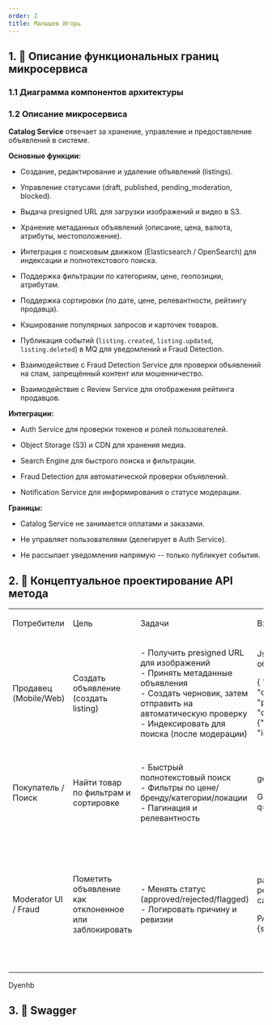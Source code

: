 ```yaml
---
order: 2
title: Малышев Игорь
---
```


## 1\. 📖 Описание функциональных границ микросервиса

### 1\.1 Диаграмма компонентов архитектуры

<mermaid path="./malyshev-igor.mermaid" width="767px" height="405px"/>

### 1\.2 Описание микросервиса

**Catalog Service** отвечает за хранение, управление и предоставление объявлений в системе.

**Основные функции:**

-  Создание, редактирование и удаление объявлений (listings).

-  Управление статусами (draft, published, pending_moderation, blocked).

-  Выдача presigned URL для загрузки изображений и видео в S3.

-  Хранение метаданных объявлений (описание, цена, валюта, атрибуты, местоположение).

-  Интеграция с поисковым движком (Elasticsearch / OpenSearch) для индексации и полнотекстового поиска.

-  Поддержка фильтрации по категориям, цене, геопозиции, атрибутам.

-  Поддержка сортировки (по дате, цене, релевантности, рейтингу продавца).

-  Кэширование популярных запросов и карточек товаров.

-  Публикация событий (`listing.created`, `listing.updated`, `listing.deleted`) в MQ для уведомлений и Fraud Detection.

-  Взаимодействие с Fraud Detection Service для проверки объявлений на спам, запрещённый контент или мошенничество.

-  Взаимодействие с Review Service для отображения рейтинга продавцов.

**Интеграции:**

-  Auth Service для проверки токенов и ролей пользователей.

-  Object Storage (S3) и CDN для хранения медиа.

-  Search Engine для быстрого поиска и фильтрации.

-  Fraud Detection для автоматической проверки объявлений.

-  Notification Service для информирования о статусе модерации.

**Границы:**

-  Catalog Service не занимается оплатами и заказами.

-  Не управляет пользователями (делегирует в Auth Service).

-  Не рассылает уведомления напрямую -- только публикует события.

## 2\. 🧩 Концептуальное проектирование API метода

<table header="row">
<colgroup><col width="156"/><col width="156"/><col width="156"/><col width="192"/><col width="239"/></colgroup>
<tr>
<td>

Потребители

</td>
<td>

Цель

</td>
<td>

Задачи

</td>
<td>

Входные данные

</td>
<td>

Выходные данные

</td>
</tr>
<tr>
<td>

Продавец (Mobile/Web)

</td>
<td>

Создать объявление (создать listing)

</td>
<td>

\- Получить presigned URL для изображений\
\- Принять метаданные объявления\
\- Создать черновик, затем отправить на автоматическую проверку\
\- Индексировать для поиска (после модерации)

</td>
<td>

Json файл с описательными данными объявления, например: 

\{ "title":"iPhone 18, 128GB", "description":"Состояние: почти новое", "price":24990, "currency":"RUB", "categoryId":"phones", "attributes":\{"brand":"Apple","model":"13","color":"black"}, "images":\["img1.jpg", "..."\]

</td>
<td>

Код ответа о создании/не создании и json с описанием: 

201 Created: json \{ "id":"listing-uuid", "status":"pending_auto_check", "createdAt":"2025-09-20T12:00:00Z", "moderationScore":0.86 }

</td>
</tr>
<tr>
<td>

Покупатель / Поиск

</td>
<td>

Найти товар по фильтрам и сортировке

</td>
<td>

\- Быстрый полнотекстовый поиск\
\- Фильтры по цене/бренду/категории/локации\
\- Пагинация и релевантность

</td>
<td>

get-запрос с фильтрами: 

GET /v1/catalog/search?q=iphone&minPrice=10000&maxPrice=30000

</td>
<td>

Код ответа о результатах поиска и json: 

200 OK: json \{ "total":1234, "page":1, "size":20, "items":\[\{"id":"...","title":"...", "price":...}\] }

</td>
</tr>
<tr>
<td>

Moderator UI / Fraud

</td>
<td>

Пометить объявление как отклоненное или заблокировать

</td>
<td>

\- Менять статус (approved/rejected/flagged)\
\- Логировать причину и ревизии

</td>
<td>

patch запрос для частичного обновления ресурса (только статуса объявления, не самого объявления):

PATCH /v1/catalog/\{id}/moderation \{status:"rejected", reason:"fake photos"}

</td>
<td>

Ответ и публикация события, чтобы уведомление сообщало продавцу, что с его объявлением: 

200 OK + event `listing.moderated`



Внутри события передается информация о модерации (например, что объявление отклонено)

</td>
</tr>
</table>





Dyenhb





## 3\. 🤝 Swagger

<openapi src="./_index.yaml" flag="true"/>

### 